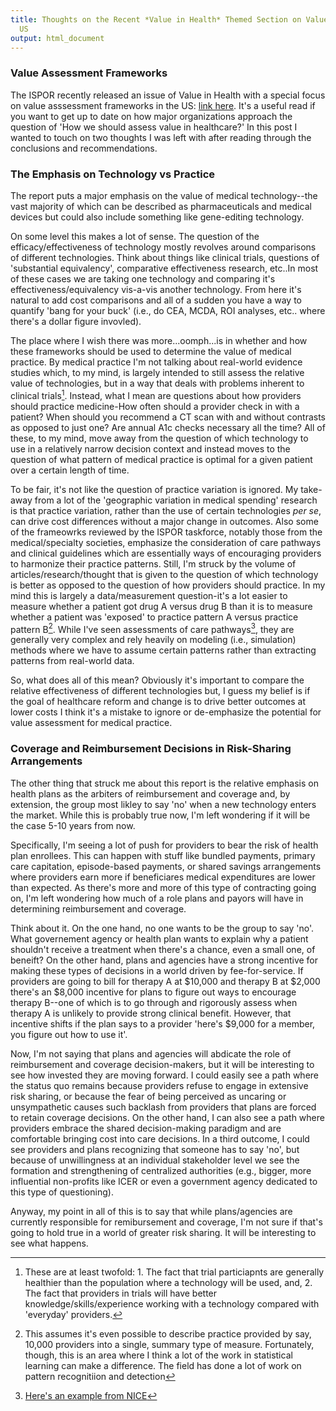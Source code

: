 ```yaml
---
title: Thoughts on the Recent *Value in Health* Themed Section on Value Assessment Frameworks in the
  US
output: html_document
---
```


### Value Assessment Frameworks
The ISPOR recently released an issue of Value in Health with a special focus on value asssessment frameworks in the US: [link here](http://www.valueinhealthjournal.com/issue/S1098-3015(17)X0012-0). It's a useful read if you want to get up to date on how major organizations approach the question of 'How we should assess value in healthcare?' In this post I wanted to touch on two thoughts I was left with after reading through the conclusions and recommendations.

### The Emphasis on Technology vs Practice
The report puts a major emphasis on the value of medical technology--the vast majority of which can be described as pharmaceuticals and medical devices but could also include something like gene-editing technology.

On some level this makes a lot of sense. The question of the efficacy/effectiveness of technology mostly revolves around comparisons of different technologies. Think about things like clinical trials, questions of 'substantial equivalency', comparative effectiveness research, etc..In most of these cases we are taking one technology and comparing it's effectiveness/equivalency vis-a-vis another technology. From here it's natural to add cost comparisons and all of a sudden you have a way to quantify 'bang for your buck' (i.e., do CEA, MCDA, ROI analyses, etc.. where there's a dollar figure invovled). 

The place where I wish there was more...oomph...is in whether and how these frameworks should be used to determine the value of medical practice. By medical practice I'm not talking about real-world evidence studies which, to my mind, is largely intended to still assess the relative value of technologies, but in a way that deals with problems inherent to clinical trials[^1]. Instead, what I mean are questions about how providers should practice medicine-How often should a provider check in with a patient? When should you recommend a CT scan with and without contrasts as opposed to just one? Are annual A1c checks necessary all the time? All of these, to my mind, move away from the question of which technology to use in a relatively narrow decision context and instead moves to the question of what pattern of medical practice is optimal for a given patient over a certain length of time. 

To be fair, it's not like the question of practice variation is ignored. My take-away from a lot of the 'geographic variation in medical spending' research is that practice variation, rather than the use of certain technologies *per se*, can drive cost differences without a major change in outcomes. Also some of the frameowrks reviewed by the ISPOR taskforce, notably those from the medical/specialty societies, emphasize the consideration of care pathways and clinical guidelines which are essentially ways of encouraging providers to harmonize their practice patterns. Still, I'm struck by the volume of articles/research/thought that is given to the question of which technology is better as opposed to the question of how providers should practice. In my mind this is largely a data/measurement question-it's a lot easier to measure whether a patient got drug A versus drug B than it is to measure whether a patient was 'exposed' to practice pattern A versus practice pattern B[^2]. While I've seen assessments of care pathways[^3], they are generally very complex and rely heavily on modeling (i.e., simulation) methods where we have to assume certain patterns rather than extracting patterns from real-world data.

So, what does all of this mean? Obviously it's important to compare the relative effectiveness of different technologies but, I guess my belief is if the goal of healthcare reform and change is to drive better outcomes at lower costs I think it's a mistake to ignore or de-emphasize the potential for value assessment for medical practice.

[^1]: These are at least twofold: 1. The fact that trial particiapnts are generally healthier than the population where a technology will be used, and, 2. The fact that providers in trials will have better knowledge/skills/experience working with a technology compared with 'everyday' providers.
[^2]: This assumes it's even possible to describe practice provided by say, 10,000 providers into a single, summary type of measure. Fortunately, though, this is an area where I think a lot of the work in statistical learning can make a difference. The field has done a lot of work on pattern recognitiion and detection
[^3]: [Here's an example from NICE](https://pathways.nice.org.uk/pathways/chronic-heart-failure)

### Coverage and Reimbursement Decisions in Risk-Sharing Arrangements
The other thing that struck me about this report is the relative emphasis on health plans as the arbiters of reimbursement and coverage and, by extension, the group most likley to say 'no' when a new technology enters the market. While this is probably true now, I'm left wondering if it will be the case 5-10 years from now. 

Specifically, I'm seeing a lot of push for providers to bear the risk of health plan enrollees. This can happen with stuff like bundled payments, primary care capitation, episode-based payments, or shared savings arrangements where providers earn more if beneficiares medical expenditures are lower than expected. As there's more and more of this type of contracting going on, I'm left wondering how much of a role plans and payors will have in determining reimbursement and coverage.

Think about it. On the one hand, no one wants to be the group to say 'no'. What governement agency or health plan wants to explain why a patient shouldn't receive a treatment when there's a chance, even a small one, of beneift? On the other hand, plans and agencies have a strong incentive for making these types of decisions in a world driven by fee-for-service. If providers are going to bill for therapy A at \$10,000 and therapy B at \$2,000 there's an \$8,000 incentive for plans to figure out ways to encourage therapy B--one of which is to go through and rigorously assess when therapy A is unlikely to provide strong clinical benefit. However, that incentive shifts if the plan says to a provider 'here's \$9,000 for a member, you figure out how to use it'.

Now, I'm not saying that plans and agencies will abdicate the role of reimbursement and coverage decision-makers, but it will be interesting to see how invested they are moving forward. I could easily see a path where the status quo remains because providers refuse to engage in extensive risk sharing, or because the fear of being perceived as uncaring or unsympathetic causes such backlash from providers that plans are forced to retain coverage decisions. On the other hand, I can also see a path where providers embrace the shared decision-making paradigm and are comfortable bringing cost into care decisions. In a third outcome, I could see providers and plans recognizing that someone has to say 'no', but because of unwillingness at an individual stakeholder level we see the formation and strengthening of centralized authorities (e.g., bigger, more influential non-profits like ICER or even a government agency dedicated to this type of questioning).

Anyway, my point in all of this is to say that while plans/agencies are currently responsible for remibursement and coverage, I'm not sure if that's going to hold true in a world of greater risk sharing. It will be interesting to see what happens.
